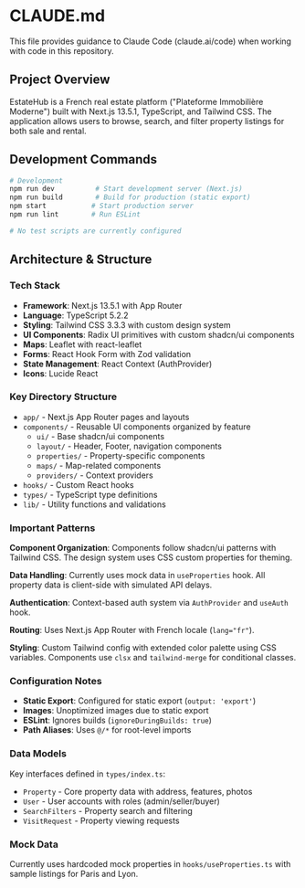 # CLAUDE.md

This file provides guidance to Claude Code (claude.ai/code) when working with code in this repository.

## Project Overview

EstateHub is a French real estate platform ("Plateforme Immobilière Moderne") built with Next.js 13.5.1, TypeScript, and Tailwind CSS. The application allows users to browse, search, and filter property listings for both sale and rental.

## Development Commands

```bash
# Development
npm run dev          # Start development server (Next.js)
npm run build        # Build for production (static export)
npm start           # Start production server
npm run lint        # Run ESLint

# No test scripts are currently configured
```

## Architecture & Structure

### Tech Stack
- **Framework**: Next.js 13.5.1 with App Router
- **Language**: TypeScript 5.2.2
- **Styling**: Tailwind CSS 3.3.3 with custom design system
- **UI Components**: Radix UI primitives with custom shadcn/ui components
- **Maps**: Leaflet with react-leaflet
- **Forms**: React Hook Form with Zod validation
- **State Management**: React Context (AuthProvider)
- **Icons**: Lucide React

### Key Directory Structure
- `app/` - Next.js App Router pages and layouts
- `components/` - Reusable UI components organized by feature
  - `ui/` - Base shadcn/ui components
  - `layout/` - Header, Footer, navigation components
  - `properties/` - Property-specific components
  - `maps/` - Map-related components
  - `providers/` - Context providers
- `hooks/` - Custom React hooks
- `types/` - TypeScript type definitions
- `lib/` - Utility functions and validations

### Important Patterns

**Component Organization**: Components follow shadcn/ui patterns with Tailwind CSS. The design system uses CSS custom properties for theming.

**Data Handling**: Currently uses mock data in `useProperties` hook. All property data is client-side with simulated API delays.

**Authentication**: Context-based auth system via `AuthProvider` and `useAuth` hook.

**Routing**: Uses Next.js App Router with French locale (`lang="fr"`).

**Styling**: Custom Tailwind config with extended color palette using CSS variables. Components use `clsx` and `tailwind-merge` for conditional classes.

### Configuration Notes
- **Static Export**: Configured for static export (`output: 'export'`)
- **Images**: Unoptimized images due to static export
- **ESLint**: Ignores builds (`ignoreDuringBuilds: true`)
- **Path Aliases**: Uses `@/*` for root-level imports

### Data Models
Key interfaces defined in `types/index.ts`:
- `Property` - Core property data with address, features, photos
- `User` - User accounts with roles (admin/seller/buyer)  
- `SearchFilters` - Property search and filtering
- `VisitRequest` - Property viewing requests

### Mock Data
Currently uses hardcoded mock properties in `hooks/useProperties.ts` with sample listings for Paris and Lyon.